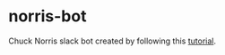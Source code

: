 # norris-bot

Chuck Norris slack bot created by following this [tutorial](https://scotch.io/tutorials/building-a-slack-bot-with-node-js-and-chuck-norris-super-powers).

